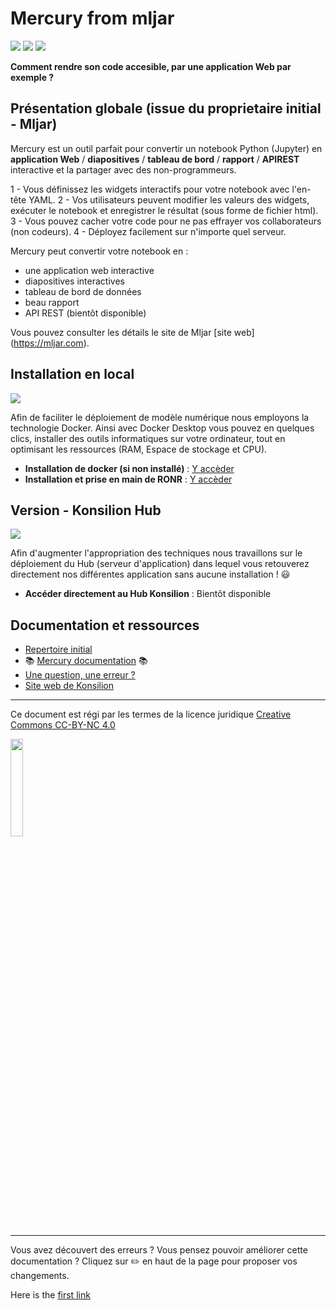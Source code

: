 # Mercury from mljar

![](https://img.shields.io/github/repo-size/Konsilion/MN_Analyse_Economique?style=?style=for-the-badge)
![](https://img.shields.io/github/downloads/Konsilion/MN_Analyse_Economique/total.svg?color=fedcba)
![](https://img.shields.io/badge/Maintenu-Oui-success.svg)

**Comment rendre son code accesible, par une application Web par exemple ?** 

## Présentation globale (issue du proprietaire initial - Mljar)

Mercury est un outil parfait pour convertir un notebook Python (Jupyter) en **application Web** / **diapositives** / **tableau de bord** / **rapport** / **APIREST** interactive et la partager avec des non-programmeurs. 

1 - Vous définissez les widgets interactifs pour votre notebook avec l'en-tête YAML. 
2 - Vos utilisateurs peuvent modifier les valeurs des widgets, exécuter le notebook et enregistrer le résultat (sous forme de fichier html).
3 - Vous pouvez cacher votre code pour ne pas effrayer vos collaborateurs (non codeurs).
4 - Déployez facilement sur n'importe quel serveur.

Mercury peut convertir votre notebook en :

- une application web interactive
- diapositives interactives
- tableau de bord de données
- beau rapport
- API REST (bientôt disponible)

Vous pouvez consulter les détails le site de Mljar [site web] (https://mljar.com).

## Installation en local

![](https://img.shields.io/badge/Notion_à_maitriser-_Git,_Docker_desktop-success.svg)

Afin de faciliter le déploiement de modèle numérique nous employons la technologie Docker. Ainsi avec Docker Desktop vous pouvez en quelques clics, installer des outils informatiques sur votre ordinateur, tout en optimisant les ressources (RAM, Espace de stockage et CPU).

* **Installation de docker (si non installé)** : [Y accèder](https://www.youtube.com/watch?v=RCivWovB3Kg)
* **Installation et prise en main de RONR** : [Y accèder](https://www.youtube.com/watch?v=RCivWovB3Kg)


## Version - Konsilion Hub

![](https://img.shields.io/badge/Notion_à_maitriser-_Aucune_-success.svg)

Afin d'augmenter l'appropriation des techniques nous travaillons sur le déploiement du Hub (serveur d'application) dans lequel vous retouverez directement nos différentes application sans aucune installation ! :smiley:

* **Accéder directement au Hub Konsilion** : Bientôt disponible


## Documentation et ressources

* [Repertoire initial ](https://github.com/mljar/mercury/)
* :books: [Mercury documentation](https://mercury-docs.readthedocs.io) :books:
* [Une question, une erreur ?](https://github.com/Konsilion/mercury_mljar/issues/)
* [Site web de Konsilion](https://konsilion.fr)

-----------
Ce document est régi par les termes de la licence juridique [Creative Commons CC-BY-NC 4.0](https://creativecommons.org/licenses/by-nc/4.0/deed.fr) 

<img style="display: center; margin: 0 auto;" src="https://mirrors.creativecommons.org/presskit/buttons/88x31/png/by-nc.png" width="20%">

---

Vous avez découvert des erreurs ? Vous pensez pouvoir améliorer cette documentation ? Cliquez sur :pencil2: en haut de la page pour proposer vos changements.





Here is the [first link][var1]

[var1]: https://example.org

